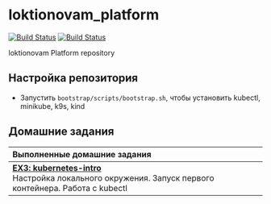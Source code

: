 # loktionovam_platform

[![Build Status](https://travis-ci.com/otus-kuber-2019-06/loktionovam_platform.svg?branch=master)](https://travis-ci.com/otus-kuber-2019-06/loktionovam_platform)
[![Build Status](https://travis-ci.com/otus-kuber-2019-06/loktionovam_platform.svg?branch=kubernetes-intro)](https://travis-ci.com/otus-kuber-2019-06/loktionovam_platform)

loktionovam Platform repository

## Настройка репозитория

* Запустить `bootstrap/scripts/bootstrap.sh`, чтобы установить kubectl, minikube, k9s, kind

## Домашние задания

| Выполненные домашние задания                                                                                                         |
| :----------------------------------------------------------------------------------------------------------------------------------- |
| [**EX3: kubernetes-intro**](doc/kubernetes-intro.md)<br/>Настройка локального окружения. Запуск первого контейнера. Работа с kubectl |
